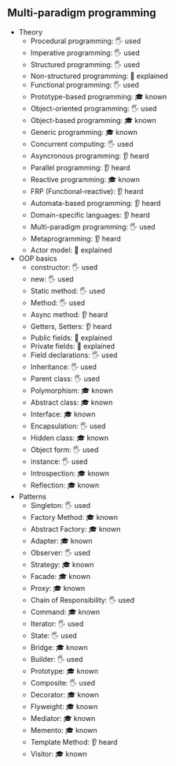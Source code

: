 ## Multi-paradigm programming

- Theory
  - Procedural programming: 🖐️ used
  - Imperative programming: 🖐️ used
  - Structured programming: 🖐️ used
  - Non-structured programming: 🙋 explained
  - Functional programming: 🖐️ used
  - Prototype-based programming: 🎓 known
  - Object-oriented programming: 🖐️ used
  - Object-based programming: 🎓 known
  - Generic programming: 🎓 known
  - Concurrent computing: 🖐️ used
  - Asyncronous programming: 👂 heard
  - Parallel programming: 👂 heard
  - Reactive programming: 🎓 known
  - FRP (Functional-reactive): 👂 heard
  - Automata-based programming: 👂 heard
  - Domain-specific languages: 👂 heard
  - Multi-paradigm programming: 🖐️ used
  - Metaprogramming: 👂 heard
  - Actor model: 🙋 explained
- OOP basics
  - constructor: 🖐️ used
  - new: 🖐️ used
  - Static method: 🖐️ used
  - Method: 🖐️ used
  - Async method: 👂 heard
  - Getters, Setters: 👂 heard
  - Public fields: 🙋 explained
  - Private fields: 🙋 explained
  - Field declarations: 🖐️ used
  - Inheritance: 🖐️ used
  - Parent class: 🖐️ used
  - Polymorphism: 🎓 known
  - Abstract class: 🎓 known
  - Interface: 🎓 known
  - Encapsulation: 🖐️ used
  - Hidden class: 🎓 known
  - Object form: 🖐️ used
  - instance: 🖐️ used
  - Introspection: 🎓 known
  - Reflection: 🎓 known
- Patterns
  - Singleton: 🖐️ used
  - Factory Method: 🎓 known
  - Abstract Factory: 🎓 known
  - Adapter: 🎓 known
  - Observer: 🖐️ used
  - Strategy: 🎓 known
  - Facade: 🎓 known
  - Proxy: 🎓 known
  - Chain of Responsibility: 🖐️ used
  - Command: 🎓 known
  - Iterator: 🖐️ used
  - State: 🖐️ used
  - Bridge: 🎓 known
  - Builder: 🖐️ used
  - Prototype: 🎓 known
  - Composite: 🖐️ used
  - Decorator: 🎓 known
  - Flyweight: 🎓 known
  - Mediator: 🎓 known
  - Memento: 🎓 known
  - Template Method: 👂 heard
  - Visitor: 🎓 known

